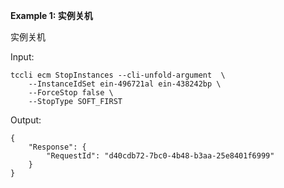 **Example 1: 实例关机**

实例关机

Input: 

```
tccli ecm StopInstances --cli-unfold-argument  \
    --InstanceIdSet ein-496721al ein-438242bp \
    --ForceStop false \
    --StopType SOFT_FIRST
```

Output: 
```
{
    "Response": {
        "RequestId": "d40cdb72-7bc0-4b48-b3aa-25e8401f6999"
    }
}
```

